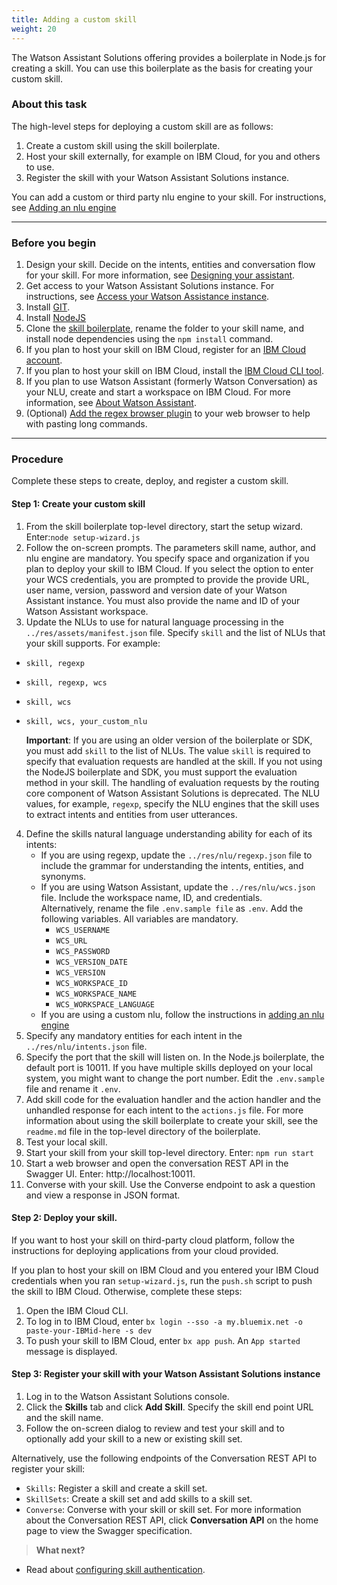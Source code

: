 ```yaml
---
title: Adding a custom skill
weight: 20
---
```

The Watson Assistant Solutions offering provides a boilerplate in Node.js for creating a skill.  You can use this boilerplate as the basis for creating your custom skill.

### About this task

The high-level steps for deploying a custom skill are as follows:

1. Create a custom skill using the skill boilerplate.
2. Host your skill externally, for example on IBM Cloud, for you and others to use.
3. Register the skill with your Watson Assistant Solutions instance.

You can add a custom or third party nlu engine to your skill. For instructions, see [Adding an nlu engine]({{site.baseurl}}/skill/custom_nlu/)

---
### Before you begin

1. Design your skill.  Decide on the intents, entities and conversation flow for your skill.  For more information, see [Designing your assistant]({{site.baseurl}}/design/how-to-design-your-assistant/).
2. Get access to your Watson Assistant Solutions instance.  For instructions, see [Access your Watson Assistance  instance]({{site.baseurl}}/get-started/get-api-key/).
3. Install [GIT](https://git-scm.com/downloads).
4. Install [NodeJS](https://nodejs.org/dist/v8.9.1/)
5. Clone the [skill boilerplate](https://github.com/Watson-Personal-Assistant/SkillBoilerplate), rename the folder to your skill name, and install node dependencies using the ```npm install``` command.
6. If you plan to host your skill on IBM Cloud, register for an [IBM Cloud account](https://www.ibm.com/account/us-en/signup/register.html).
7. If you plan to host your skill on IBM Cloud, install the [IBM Cloud CLI tool](https://console.bluemix.net/docs/cli/index.html#cli).
8. If you plan to use Watson Assistant (formerly Watson Conversation) as your NLU, create and start a workspace on IBM Cloud. For more information, see [About Watson Assistant](https://console.bluemix.net/docs/services/conversation/).
9. (Optional) [Add the regex browser plugin]({{site.baseurl}}/get-help/troubleshooting/) to your web browser to help with pasting long commands.

---
### Procedure
Complete these steps to create, deploy, and register a custom skill.

#### Step 1: Create your custom skill
1.  From the skill boilerplate top-level directory, start the setup wizard.  Enter:```node setup-wizard.js```
2.  Follow the on-screen prompts.  The parameters skill name, author, and nlu engine are mandatory.  You specify space and organization if you plan to deploy your skill to IBM Cloud.   If you select the option to enter your WCS credentials, you are prompted to provide the provide URL, user name, version, password and version date of your Watson Assistant instance.  You must also provide the name and ID of your Watson Assistant workspace.
3. Update the NLUs to use for natural language processing in the ```../res/assets/manifest.json``` file.  Specify ```skill``` and the list of NLUs that your skill supports.  For example:
  - ```skill, regexp```
  - ```skill, regexp, wcs```
  - ```skill, wcs ```
  - ```skill, wcs, your_custom_nlu ```

    **Important**:  If you are using an older version of the boilerplate or SDK, you must add ```skill``` to the list of NLUs.
    The value ```skill``` is required to specify that evaluation requests are handled at the skill.  If you not using the NodeJS boilerplate and SDK, you must support the evaluation method in your skill. The handling of evaluation requests by the routing core component of Watson Assistant Solutions is deprecated. The NLU values, for example, ```regexp```, specify the NLU engines that the skill uses to extract intents and entities from user utterances.
4. Define the skills natural language understanding ability for each of its intents:
   - If you are using regexp, update the ```../res/nlu/regexp.json``` file to include the grammar for understanding the intents, entities, and synonyms.
   - If you are using Watson Assistant, update the ```../res/nlu/wcs.json``` file. Include the workspace name, ID, and credentials.  
   Alternatively, rename the file ```.env.sample file``` as ```.env```. Add the following variables.  All variables are mandatory.
        - ```WCS_USERNAME```
        - ```WCS_URL```
        - ```WCS_PASSWORD```
        - ```WCS_VERSION_DATE```
        - ```WCS_VERSION```
        - ```WCS_WORKSPACE_ID``` 
        - ```WCS_WORKSPACE_NAME```
        - ```WCS_WORKSPACE_LANGUAGE```
    - If you are using a custom nlu, follow the instructions in [adding an nlu engine]({{site.baseurl}}/skill/custom_nlu/)
5.  Specify any mandatory entities for each intent in the ```../res/nlu/intents.json``` file.  
6.  Specify the port that the skill will listen on.  In the  Node.js boilerplate, the default port is 10011. If you have multiple skills deployed on your local system, you might want to change the port number.  Edit the ```.env.sample``` file and rename it ```.env```.
7. Add skill code for the evaluation handler and the action handler and the unhandled response for each intent to the ```actions.js```  file.
For more information about using the skill boilerplate to create your skill, see the ```readme.md``` file in the top-level directory of the boilerplate.
8.  Test your local skill.
  1. Start your skill from your skill top-level directory.  Enter: ```npm run start```
  2. Start a web browser and open the conversation REST API in the Swagger UI.  Enter: http://localhost:10011.
  3. Converse with your skill. Use the Converse endpoint to ask a question and view a response in JSON format.

#### Step 2: Deploy your skill.
If you want to host your skill on third-party cloud platform, follow the instructions for deploying applications from your cloud provided.

If you plan to host your skill on IBM Cloud and you entered your IBM Cloud credentials when you ran ```setup-wizard.js```, run the `push.sh` script to push the skill to IBM Cloud. Otherwise, complete these steps:
1. Open the IBM Cloud CLI.
2. To log in to IBM Cloud, enter ```bx login --sso -a my.bluemix.net -o paste-your-IBMid-here -s dev```
3. To push your skill to IBM Cloud, enter  ```bx app push```.  An ```App started``` message is displayed.

#### Step 3: Register your skill with your  Watson Assistant Solutions instance
1. Log in to the Watson Assistant Solutions console.
2. Click the **Skills** tab and click **Add Skill**.  Specify the skill end point URL and the skill name.
3. Follow the on-screen dialog to review and test your skill and to optionally add your skill to a new or existing skill set.

Alternatively, use the following endpoints of the Conversation REST API to register your skill:
- ```Skills```: Register a skill and create a skill set.
- ```SkillSets```: Create a skill set and add skills to a skill set.
- ```Converse```: Converse with your skill or skill set.
For more information about the Conversation REST API, click **Conversation API** on the home page to view the Swagger specification.

> **What next?**
* Read about [configuring skill authentication]({{site.baseurl}}/skill/adding_skill_authentication).
